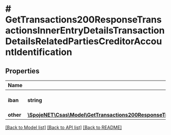# # GetTransactions200ResponseTransactionsInnerEntryDetailsTransactionDetailsRelatedPartiesCreditorAccountIdentification

## Properties

Name | Type | Description | Notes
------------ | ------------- | ------------- | -------------
**iban** | **string** | IBAN of the creditor account | [optional]
**other** | [**\SpojeNET\Csas\Model\GetTransactions200ResponseTransactionsInnerEntryDetailsTransactionDetailsRelatedPartiesCreditorAccountIdentificationOther**](GetTransactions200ResponseTransactionsInnerEntryDetailsTransactionDetailsRelatedPartiesCreditorAccountIdentificationOther.md) |  | [optional]

[[Back to Model list]](../../README.md#models) [[Back to API list]](../../README.md#endpoints) [[Back to README]](../../README.md)
